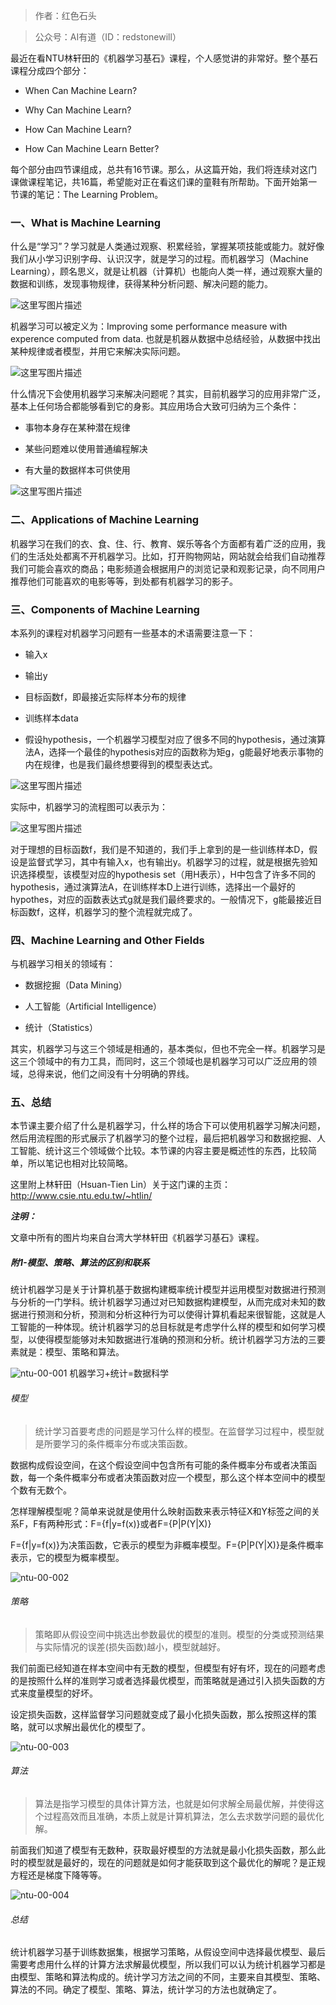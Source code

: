 >作者：红色石头

>公众号：AI有道（ID：redstonewill）

最近在看NTU林轩田的《机器学习基石》课程，个人感觉讲的非常好。整个基石课程分成四个部分：

- When Can Machine Learn?

-  Why Can Machine Learn?

- How Can Machine Learn?

- How Can Machine Learn Better?

每个部分由四节课组成，总共有16节课。那么，从这篇开始，我们将连续对这门课做课程笔记，共16篇，希望能对正在看这们课的童鞋有所帮助。下面开始第一节课的笔记：The Learning Problem。

### **一、What is Machine Learning**

什么是“学习”？学习就是人类通过观察、积累经验，掌握某项技能或能力。就好像我们从小学习识别字母、认识汉字，就是学习的过程。而机器学习（Machine Learning），顾名思义，就是让机器（计算机）也能向人类一样，通过观察大量的数据和训练，发现事物规律，获得某种分析问题、解决问题的能力。

![这里写图片描述](http://img.blog.csdn.net/20170607145430382?)

机器学习可以被定义为：Improving some performance measure with experence computed from data. 也就是机器从数据中总结经验，从数据中找出某种规律或者模型，并用它来解决实际问题。

![这里写图片描述](http://img.blog.csdn.net/20170607145937180?)

什么情况下会使用机器学习来解决问题呢？其实，目前机器学习的应用非常广泛，基本上任何场合都能够看到它的身影。其应用场合大致可归纳为三个条件：

- 事物本身存在某种潜在规律

- 某些问题难以使用普通编程解决

- 有大量的数据样本可供使用

![这里写图片描述](http://img.blog.csdn.net/20170607151033657?)

### **二、Applications of Machine Learning**

机器学习在我们的衣、食、住、行、教育、娱乐等各个方面都有着广泛的应用，我们的生活处处都离不开机器学习。比如，打开购物网站，网站就会给我们自动推荐我们可能会喜欢的商品；电影频道会根据用户的浏览记录和观影记录，向不同用户推荐他们可能喜欢的电影等等，到处都有机器学习的影子。

### **三、Components of Machine Learning**

本系列的课程对机器学习问题有一些基本的术语需要注意一下：

- 输入x

- 输出y

- 目标函数f，即最接近实际样本分布的规律

- 训练样本data

- 假设hypothesis，一个机器学习模型对应了很多不同的hypothesis，通过演算法A，选择一个最佳的hypothesis对应的函数称为矩g，g能最好地表示事物的内在规律，也是我们最终想要得到的模型表达式。

![这里写图片描述](http://img.blog.csdn.net/20170607153054321?)

实际中，机器学习的流程图可以表示为：

![这里写图片描述](http://img.blog.csdn.net/20170607153730795?)

对于理想的目标函数f，我们是不知道的，我们手上拿到的是一些训练样本D，假设是监督式学习，其中有输入x，也有输出y。机器学习的过程，就是根据先验知识选择模型，该模型对应的hypothesis set（用H表示），H中包含了许多不同的hypothesis，通过演算法A，在训练样本D上进行训练，选择出一个最好的hypothes，对应的函数表达式g就是我们最终要求的。一般情况下，g能最接近目标函数f，这样，机器学习的整个流程就完成了。

### **四、Machine Learning and Other Fields**

与机器学习相关的领域有：

- 数据挖掘（Data Mining）

- 人工智能（Artificial Intelligence）

- 统计（Statistics）

其实，机器学习与这三个领域是相通的，基本类似，但也不完全一样。机器学习是这三个领域中的有力工具，而同时，这三个领域也是机器学习可以广泛应用的领域，总得来说，他们之间没有十分明确的界线。

### **五、总结**

本节课主要介绍了什么是机器学习，什么样的场合下可以使用机器学习解决问题，然后用流程图的形式展示了机器学习的整个过程，最后把机器学习和数据挖掘、人工智能、统计这三个领域做个比较。本节课的内容主要是概述性的东西，比较简单，所以笔记也相对比较简略。

这里附上林轩田（Hsuan-Tien Lin）关于这门课的主页：
http://www.csie.ntu.edu.tw/~htlin/

***注明：***

文章中所有的图片均来自台湾大学林轩田《机器学习基石》课程。


##### 附1-模型、策略、算法的区别和联系
统计机器学习是关于计算机基于数据构建概率统计模型并运用模型对数据进行预测与分析的一门学科。统计机器学习通过对已知数据构建模型，从而完成对未知的数据进行预测和分析，预测和分析这种行为可以使得计算机看起来很智能，这就是人工智能的一种体现。统计机器学习的总目标就是考虑学什么样的模型和如何学习模型，以使得模型能够对未知数据进行准确的预测和分析。统计机器学习方法的三要素就是：模型、策略和算法。

![ntu-00-001](ntu-00-001.png)
机器学习+统计=数据科学

###### 模型
> 统计学习首要考虑的问题是学习什么样的模型。在监督学习过程中，模型就是所要学习的条件概率分布或决策函数。

数据构成假设空间，在这个假设空间中包含所有可能的条件概率分布或者决策函数，每一个条件概率分布或者决策函数对应一个模型，那么这个样本空间中的模型个数有无数个。

怎样理解模型呢？简单来说就是使用什么映射函数来表示特征X和Y标签之间的关系F，F有两种形式：F={f|y=f(x)}或者F={P|P(Y|X)}

F={f|y=f(x)}为决策函数，它表示的模型为非概率模型。F={P|P(Y|X)}是条件概率表示，它的模型为概率模型。

![ntu-00-002](ntu-00-002.png)
###### 策略
> 策略即从假设空间中挑选出参数最优的模型的准则。模型的分类或预测结果与实际情况的误差(损失函数)越小，模型就越好。

我们前面已经知道在样本空间中有无数的模型，但模型有好有坏，现在的问题考虑的是按照什么样的准则学习或者选择最优模型，而策略就是通过引入损失函数的方式来度量模型的好坏。

设定损失函数，这样监督学习问题就变成了最小化损失函数，那么按照这样的策略，就可以求解出最优化的模型了。

![ntu-00-003](ntu-00-003.png)

###### 算法
> 算法是指学习模型的具体计算方法，也就是如何求解全局最优解，并使得这个过程高效而且准确，本质上就是计算机算法，怎么去求数学问题的最优化解。

前面我们知道了模型有无数种，获取最好模型的方法就是最小化损失函数，那么此时的模型就是最好的，现在的问题就是如何才能获取到这个最优化的解呢？是正规方程还是梯度下降等等。

![ntu-00-004](ntu-00-004.png)

###### 总结
统计机器学习基于训练数据集，根据学习策略，从假设空间中选择最优模型、最后需要考虑用什么样的计算方法求解最优模型，所以我们可以认为统计机器学习都是由模型、策略和算法构成的。统计学习方法之间的不同，主要来自其模型、策略、算法的不同。确定了模型、策略、算法，统计学习的方法也就确定了。
